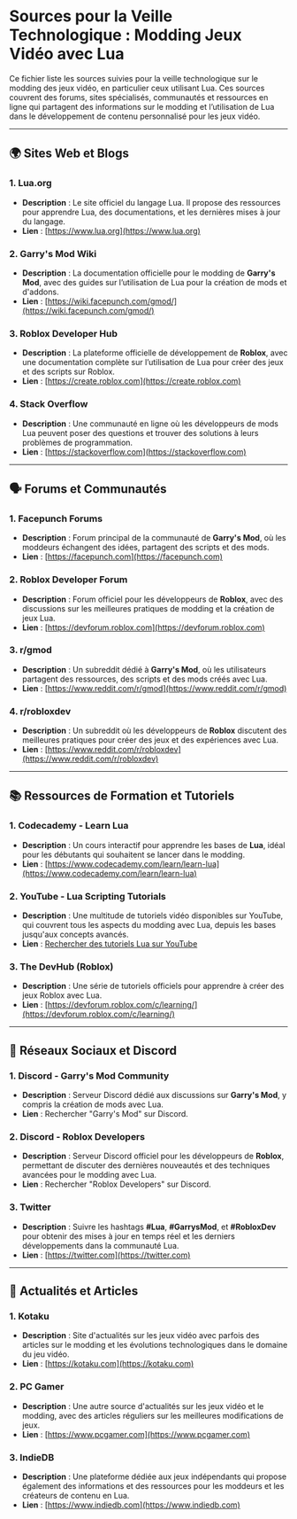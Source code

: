 # Sources pour la Veille Technologique : Modding Jeux Vidéo avec Lua

Ce fichier liste les sources suivies pour la veille technologique sur le modding des jeux vidéo, en particulier ceux utilisant Lua. Ces sources couvrent des forums, sites spécialisés, communautés et ressources en ligne qui partagent des informations sur le modding et l’utilisation de Lua dans le développement de contenu personnalisé pour les jeux vidéo.

---

## 🌍 Sites Web et Blogs

### 1. **Lua.org**  
   - **Description** : Le site officiel du langage Lua. Il propose des ressources pour apprendre Lua, des documentations, et les dernières mises à jour du langage.  
   - **Lien** : [https://www.lua.org](https://www.lua.org)

### 2. **Garry's Mod Wiki**  
   - **Description** : La documentation officielle pour le modding de **Garry's Mod**, avec des guides sur l’utilisation de Lua pour la création de mods et d'addons.  
   - **Lien** : [https://wiki.facepunch.com/gmod/](https://wiki.facepunch.com/gmod/)

### 3. **Roblox Developer Hub**  
   - **Description** : La plateforme officielle de développement de **Roblox**, avec une documentation complète sur l’utilisation de Lua pour créer des jeux et des scripts sur Roblox.  
   - **Lien** : [https://create.roblox.com](https://create.roblox.com)

### 4. **Stack Overflow**  
   - **Description** : Une communauté en ligne où les développeurs de mods Lua peuvent poser des questions et trouver des solutions à leurs problèmes de programmation.  
   - **Lien** : [https://stackoverflow.com](https://stackoverflow.com)

---

## 🗣️ Forums et Communautés

### 1. **Facepunch Forums**  
   - **Description** : Forum principal de la communauté de **Garry's Mod**, où les moddeurs échangent des idées, partagent des scripts et des mods.  
   - **Lien** : [https://facepunch.com](https://facepunch.com)

### 2. **Roblox Developer Forum**  
   - **Description** : Forum officiel pour les développeurs de **Roblox**, avec des discussions sur les meilleures pratiques de modding et la création de jeux Lua.  
   - **Lien** : [https://devforum.roblox.com](https://devforum.roblox.com)

### 3. **r/gmod**  
   - **Description** : Un subreddit dédié à **Garry's Mod**, où les utilisateurs partagent des ressources, des scripts et des mods créés avec Lua.  
   - **Lien** : [https://www.reddit.com/r/gmod](https://www.reddit.com/r/gmod)

### 4. **r/robloxdev**  
   - **Description** : Un subreddit où les développeurs de **Roblox** discutent des meilleures pratiques pour créer des jeux et des expériences avec Lua.  
   - **Lien** : [https://www.reddit.com/r/robloxdev](https://www.reddit.com/r/robloxdev)

---

## 📚 Ressources de Formation et Tutoriels

### 1. **Codecademy - Learn Lua**  
   - **Description** : Un cours interactif pour apprendre les bases de **Lua**, idéal pour les débutants qui souhaitent se lancer dans le modding.  
   - **Lien** : [https://www.codecademy.com/learn/learn-lua](https://www.codecademy.com/learn/learn-lua)

### 2. **YouTube - Lua Scripting Tutorials**  
   - **Description** : Une multitude de tutoriels vidéo disponibles sur YouTube, qui couvrent tous les aspects du modding avec Lua, depuis les bases jusqu'aux concepts avancés.  
   - **Lien** : [Rechercher des tutoriels Lua sur YouTube](https://www.youtube.com/results?search_query=lua+scripting+tutorial)

### 3. **The DevHub (Roblox)**  
   - **Description** : Une série de tutoriels officiels pour apprendre à créer des jeux Roblox avec Lua.  
   - **Lien** : [https://devforum.roblox.com/c/learning/](https://devforum.roblox.com/c/learning/)

---

## 📱 Réseaux Sociaux et Discord

### 1. **Discord - Garry's Mod Community**  
   - **Description** : Serveur Discord dédié aux discussions sur **Garry's Mod**, y compris la création de mods avec Lua.  
   - **Lien** : Rechercher "Garry's Mod" sur Discord.

### 2. **Discord - Roblox Developers**  
   - **Description** : Serveur Discord officiel pour les développeurs de **Roblox**, permettant de discuter des dernières nouveautés et des techniques avancées pour le modding avec Lua.  
   - **Lien** : Rechercher "Roblox Developers" sur Discord.

### 3. **Twitter**  
   - **Description** : Suivre les hashtags **#Lua**, **#GarrysMod**, et **#RobloxDev** pour obtenir des mises à jour en temps réel et les derniers développements dans la communauté Lua.  
   - **Lien** : [https://twitter.com](https://twitter.com)

---

## 📰 Actualités et Articles

### 1. **Kotaku**  
   - **Description** : Site d'actualités sur les jeux vidéo avec parfois des articles sur le modding et les évolutions technologiques dans le domaine du jeu vidéo.  
   - **Lien** : [https://kotaku.com](https://kotaku.com)

### 2. **PC Gamer**  
   - **Description** : Une autre source d'actualités sur les jeux vidéo et le modding, avec des articles réguliers sur les meilleures modifications de jeux.  
   - **Lien** : [https://www.pcgamer.com](https://www.pcgamer.com)

### 3. **IndieDB**  
   - **Description** : Une plateforme dédiée aux jeux indépendants qui propose également des informations et des ressources pour les moddeurs et les créateurs de contenu en Lua.  
   - **Lien** : [https://www.indiedb.com](https://www.indiedb.com)
